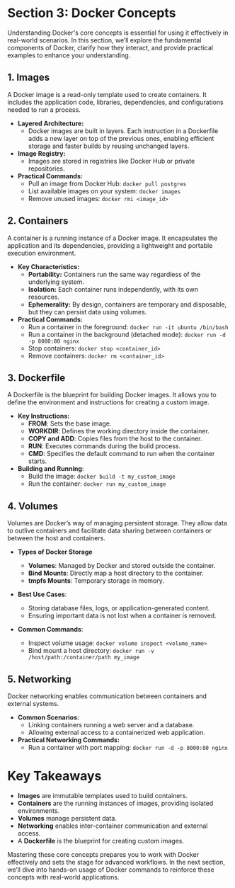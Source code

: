 # **Section 3: Docker Concepts**
Understanding Docker's core concepts is essential for using it effectively in real-world scenarios. In this section, we’ll explore the fundamental components of Docker, clarify how they interact, and provide practical examples to enhance your understanding.

## **1. Images**
A Docker image is a read-only template used to create containers. It includes the application code, libraries, dependencies, and configurations needed to run a process.

* **Layered Architecture:**
  - Docker images are built in layers. Each instruction in a Dockerfile adds a new layer on top of the previous ones, enabling efficient storage and faster builds by reusing unchanged layers.
* **Image Registry:**
  - Images are stored in registries like Docker Hub or private repositories.
* **Practical Commands:**
  - Pull an image from Docker Hub: ```docker pull postgres```
  - List available images on your system: ```docker images```
  - Remove unused images: ```docker rmi <image_id>```
    
## **2. Containers**
A container is a running instance of a Docker image. It encapsulates the application and its dependencies, providing a lightweight and portable execution environment.

* **Key Characteristics:**
  - **Portability:** Containers run the same way regardless of the underlying system.
  - **Isolation:** Each container runs independently, with its own resources.
  - **Ephemerality:** By design, containers are temporary and disposable, but they can persist data using volumes.
* **Practical Commands:**
  - Run a container in the foreground: ```docker run -it ubuntu /bin/bash```
  - Run a container in the background (detached mode): ```docker run -d -p 8080:80 nginx```
  - Stop containers: ```docker stop <container_id>```
  - Remove containers: ```docker rm <container_id>```
 
## **3. Dockerfile**
A Dockerfile is the blueprint for building Docker images. It allows you to define the environment and instructions for creating a custom image.

* **Key Instructions:**
  - **FROM**: Sets the base image.
  - **WORKDIR**: Defines the working directory inside the container.
  - **COPY and ADD**: Copies files from the host to the container.
  - **RUN**: Executes commands during the build process.
  - **CMD**: Specifies the default command to run when the container starts.
* **Building and Running**:
  - Build the image: ```docker build -t my_custom_image```
  - Run the container: ```docker run my_custom_image```

 ## **4. Volumes**
Volumes are Docker’s way of managing persistent storage. They allow data to outlive containers and facilitate data sharing between containers or between the host and containers.

* **Types of Docker Storage**
   - **Volumes**: Managed by Docker and stored outside the container.
   - **Bind Mounts**: Directly map a host directory to the container.
   - **tmpfs Mounts**: Temporary storage in memory.

* **Best Use Cases**:
  - Storing database files, logs, or application-generated content.
  - Ensuring important data is not lost when a container is removed.
* **Common Commands**:
  - Inspect volume usage: ```docker volume inspect <volume_name>```
  - Bind mount a host directory: ```docker run -v /host/path:/container/path my_image```
 
## **5. Networking**
Docker networking enables communication between containers and external systems.

* **Common Scenarios:**
  - Linking containers running a web server and a database.
  - Allowing external access to a containerized web application.
* **Practical Networking Commands:**
  - Run a container with port mapping: ```docker run -d -p 8000:80 nginx```

# **Key Takeaways**
* **Images** are immutable templates used to build containers.
* **Containers** are the running instances of images, providing isolated environments.
* **Volumes** manage persistent data.
* **Networking** enables inter-container communication and external access.
* A **Dockerfile** is the blueprint for creating custom images.

Mastering these core concepts prepares you to work with Docker effectively and sets the stage for advanced workflows. In the next section, we’ll dive into hands-on usage of Docker commands to reinforce these concepts with real-world applications.